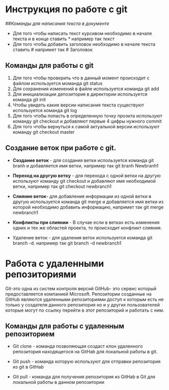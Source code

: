 # Инструкция по работе с git
##*Команды для написания текста в документе*

* Для того чтобы написать текст курсивом необходимо в начале текста и в конце ставить * например так *текст*
* Для того чтобы добавить заголовок необходимо в начале текста ставить # напримет так # Заголовок
## Команды для работы с git
1. Для того чтобы проверить что в данный момент происходит с файлом используется моманда git status
2. Для сохранения изменений в файле используется команда git add
3. Для инициализации депозитория в директории используется команда git init
4. Чтобы увидеть какие версии написания текста существуют используется команда git log
5. Для того чтобы попасть в определенную точку проэкта используют команду git checkout и добавляют первые 4 цифры нужного commit
6. Для того чтобы вернуться к самой актуальной версии используют команду git checkout master

## Создание веток при работе с git.

* **Создание веток** - для создания ветки используется команда git branh и добавляется имя ветки, например так git branh Newbranh1
* **Переход на другую ветку** - для перехода с одной ветки на другую используют команду git checkout и добавляют имя необходимой ветки, например так git checkout newbranch1

* **Слияние веток**- для добавления информации из одной ветки в другую используется команда git merge и добавляется имя ветки из которой необходимо добавить информацию, напримет так git merge newbranch1

* **Конфликты при слиянии** - В случае если в ветках есть изменения одних и тех же областей проекта, то происходит конфликт слияния.

* Удаление веток - для удаления веток используется команда git branch -d. например так git branch -d newbranch1

# Работа с удаленными репозиториями
Git-это одна из систем контроля версий
GitHub- это сервис который предоставляется компанией Microsoft.
Репозитории созданные на GitHub являются удаленными репозиториями доступ к которым есть не только у создателя данного репозитория но и у других пользователей которые могут по ссылку перейти в этот репозиторий и работать с ним.

## Команды для работы с удаленным репозиторием

* Git clone - команда позволяющая создаст клон удаленного репозитория находящегося на GitHab для локальной работы в git.

* Git push - команда которую используют для отправки репозитория из git в GitHab

* Git pull - команда для получения репозитория из GitHab в Git для локальной работы в данном репозитории
